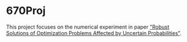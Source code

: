 # 670Proj

This project focuses on the numerical experiment in paper ["Robust Solutions of Optimization Problems Affected by
Uncertain Probabilities"](https://doi.org/10.1287/mnsc.1120.1641).